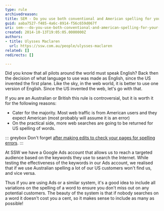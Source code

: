 ```yaml
---
type: rule
archivedreason: 
title: SEM - Do you use both conventional and American spelling for your Google Ads?
guid: aaba7527-f485-4a6c-8914-f56c659d067f
uri: sem---do-you-use-both-conventional-and-american-spelling-for-your-google-ads
created: 2014-10-13T19:05:05.0000000Z
authors:
- title: Ulysses Maclaren
  url: https://ssw.com.au/people/ulysses-maclaren
related: []
redirects: []

---
```


Did you know that all pilots around the world must speak English? Back then the decision of what language to use was made as English, since the US invented the first plane. Like the sky, in the web world, it is better to use one version of English. Since the US invented the web, let's go with that.

If you are an Australian or British this rule is controversial, but it is worth it for the following reasons:

* Cater for the majority. Most web traffic is from American users and they expect American (most probably will assume it is an error)
* On the practical side, more web searches are going to be returned for US spelling of words.


<!--endintro-->


::: greybox
Don't forget [after making edits to check your pages for spelling errors](http&#58;//www.ssw.com.au/ssw/Standards/Rules/RulesToBetterTechnicalDocumentation.aspx#WordSpellingAndGrammarChecker).
:::


At SSW we have a Google Ads account that allows us to reach a targeted audience based on the keywords they use to search the Internet. While testing the effectiveness of the keywords in our Ads account, we realised that if we use Australian spelling a lot of our US customers won't find us, and vice versa.

Thus if you are using Ads or a similar system, it's a good idea to include all variations on the spelling of a word to ensure you don't miss out on any potential customers. The beauty of the system is that if nobody searches on a word it doesn't cost you a cent, so it makes sense to include as many as possible!

